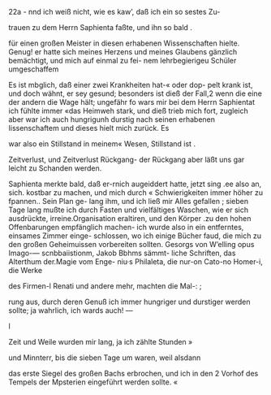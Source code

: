 22a -
nnd ich weiß nicht, wie es kaw’, daß ich ein so sestes Zu-

trauen zu dem Herrn Saphienta faßte, und ihn so bald .

für einen großen Meister in diesen erhabenen Wissenschaften
hielte. Genug! er hatte sich meines Herzens und meines
Glaubens gänzlich bemächtigt, und mich auf einmal zu fei-
nem lehrbegierigeu Schüler umgeschaffem

Es ist mbglich, daß einer zwei Krankheiten hat-« oder dop-
pelt krank ist, und doch wähnt, er sey gesund; besonders
ist dieß der Fall,2 wenn die eine der andern die Wage hält;
ungefähr fo wars mir bei dem Herrn Saphientat ich
fühlte immer «das Heimweh stark, und dieß trieb mich fort,
zugleich aber war ich auch hungrigunh durstig nach seinen
erhabenen Iissenschaftem und dieses hielt mich zurück. Es

war also ein Stillstand in meinem« Wesen, Stillstand ist .

Zeitverlust, und Zeitverlust Rückgang- der Rückgang aber
läßt uns gar leicht zu Schanden werden.

Saphienta merkte bald, daß er-rnich augeiddert hatte,
jetzt sing .ee also an, sich. kostbar zu machen, und mich durch
« Schwierigkeiten immer höher zu fpannen.. Sein Plan ge-
lang ihm, und ich ließ mir Alles gefallen ; sieben Tage
lang mußte ich durch Fasten und vielfältiges Waschen, wie
er sich ausdrückte, irreine.Organisation eraltiren, und den
Körper .zu den hohen Offenbarungen empfänglich machen-
ich wurde also in ein entferntes, einsames Zimmer einge-
schlossen, wo ich einige Bücher faud, die mich zu den großen
Geheimuissen vorbereiten sollten. Gesorgs von W’elling
opus Imago-— scnbbaiistionm, Jakob Bbhms sämmt-
liche Schriften, das Alterthum der.Magie vom Enge-
niu·s Philaleta, die nur-on Cato-no Homer-i, die Werke

des Firmen-l Renati und andere mehr, machten die Mal-: ;

rung aus, durch deren Genuß ich immer hungriger und
durstiger werden sollte; ja wahrlich, ich wards auch! —

l

Zeit und Weile wurden mir lang, ja ich zählte Stunden »

und Minnterr, bis die sieben Tage um waren, weil alsdann

das erste Siegel des großen Bachs erbrochen, und ich in den 2
Vorhof des Tempels der Mpsterien eingeführt werden sollte. «

